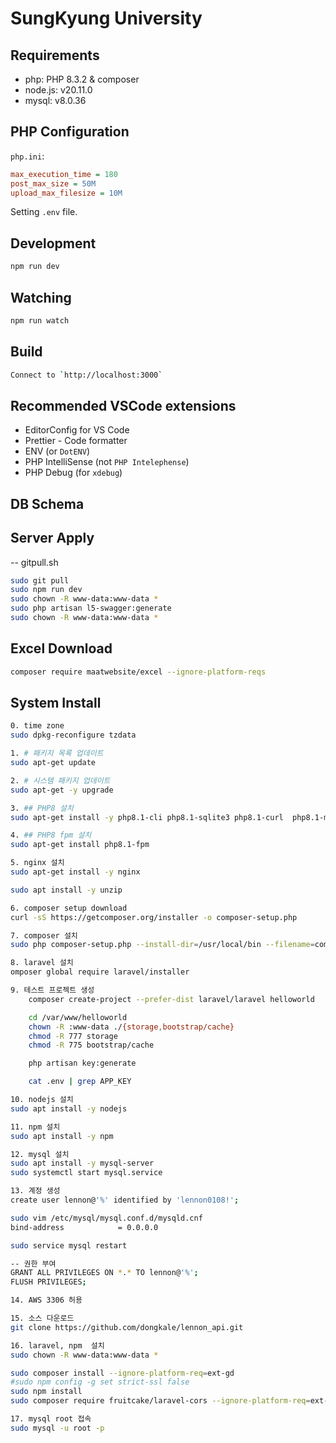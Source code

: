 # SungKyung University

## Requirements

-   php: PHP 8.3.2 & composer
-   node.js: v20.11.0
-   mysql: v8.0.36

## PHP Configuration

`php.ini`:

```ini
max_execution_time = 180
post_max_size = 50M
upload_max_filesize = 10M
```

Setting `.env` file.

## Development

```sh
npm run dev
```

## Watching

```sh
npm run watch
```

## Build

```sh
Connect to `http://localhost:3000`
```

## Recommended VSCode extensions

-   EditorConfig for VS Code
-   Prettier - Code formatter
-   ENV (or `DotENV`)
-   PHP IntelliSense (not `PHP Intelephense`)
-   PHP Debug (for `xdebug`)

## DB Schema

## Server Apply

-- gitpull.sh

```sh
sudo git pull
sudo npm run dev
sudo chown -R www-data:www-data *
sudo php artisan l5-swagger:generate
sudo chown -R www-data:www-data *
```

## Excel Download

```sh
composer require maatwebsite/excel --ignore-platform-reqs
```

## System Install

```sh
0. time zone
sudo dpkg-reconfigure tzdata

1. # 패키지 목록 업데이트
sudo apt-get update

2. # 시스템 패키지 업데이트
sudo apt-get -y upgrade

3. ## PHP8 설치
sudo apt-get install -y php8.1-cli php8.1-sqlite3 php8.1-curl  php8.1-mysql php8.1-readline php8.1-mbstring php8.1-xml php8.1-zip php8.1-intl

4. ## PHP8 fpm 설치
sudo apt-get install php8.1-fpm

5. nginx 설치
sudo apt-get install -y nginx

sudo apt install -y unzip

6. composer setup download
curl -sS https://getcomposer.org/installer -o composer-setup.php

7. composer 설치
sudo php composer-setup.php --install-dir=/usr/local/bin --filename=composer

8. laravel 설치
omposer global require laravel/installer

9. 테스트 프로젝트 생성
    composer create-project --prefer-dist laravel/laravel helloworld

    cd /var/www/helloworld
    chown -R :www-data ./{storage,bootstrap/cache}
    chmod -R 777 storage
    chmod -R 775 bootstrap/cache

    php artisan key:generate

    cat .env | grep APP_KEY

10. nodejs 설치
sudo apt install -y nodejs

11. npm 설치
sudo apt install -y npm

12. mysql 설치
sudo apt install -y mysql-server
sudo systemctl start mysql.service

13. 계정 생성
create user lennon@'%' identified by 'lennon0108!';

sudo vim /etc/mysql/mysql.conf.d/mysqld.cnf
bind-address            = 0.0.0.0

sudo service mysql restart

-- 권한 부여
GRANT ALL PRIVILEGES ON *.* TO lennon@'%';
FLUSH PRIVILEGES;

14. AWS 3306 허용

15. 소스 다운로드
git clone https://github.com/dongkale/lennon_api.git

16. laravel, npm  설치
sudo chown -R www-data:www-data *

sudo composer install --ignore-platform-req=ext-gd
#sudo npm config -g set strict-ssl false
sudo npm install
sudo composer require fruitcake/laravel-cors --ignore-platform-req=ext-gd

17. mysql root 접속
sudo mysql -u root -p
```
